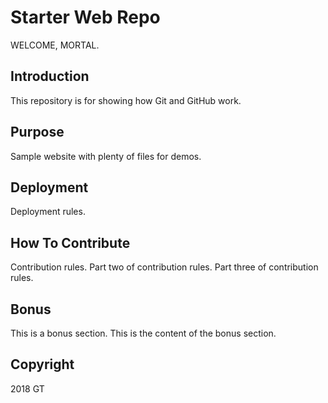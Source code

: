 # Starter Web Repo

WELCOME, MORTAL.

## Introduction

This repository is for showing how Git and GitHub work.

## Purpose

Sample website with plenty of files for demos.

## Deployment

Deployment rules.

## How To Contribute

Contribution rules. Part two of contribution rules. Part three of contribution rules.

## Bonus

This is a bonus section. This is the content of the bonus section.

## Copyright

2018 GT